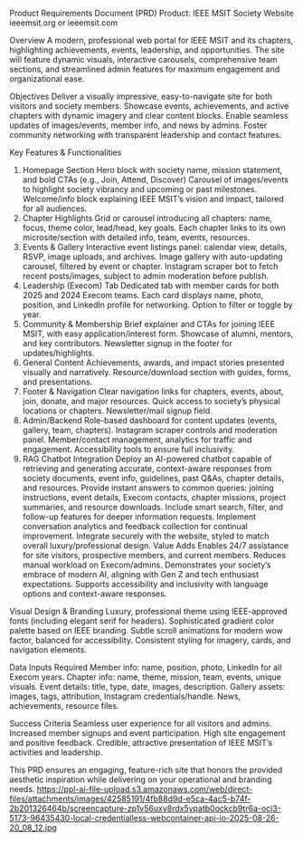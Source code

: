 Product Requirements Document (PRD)
Product: IEEE MSIT Society Website
ieeemsit.org or ieeemsit.com 

Overview
A modern, professional web portal for IEEE MSIT and its chapters, highlighting achievements, events, leadership, and opportunities. The site will feature dynamic visuals, interactive carousels, comprehensive team sections, and streamlined admin features for maximum engagement and organizational ease.

Objectives
Deliver a visually impressive, easy-to-navigate site for both visitors and society members.
Showcase events, achievements, and active chapters with dynamic imagery and clear content blocks.
Enable seamless updates of images/events, member info, and news by admins.
Foster community networking with transparent leadership and contact features.

Key Features & Functionalities
1. Homepage Section
Hero block with society name, mission statement, and bold CTAs (e.g., Join, Attend, Discover)
Carousel of images/events to highlight society vibrancy and upcoming or past milestones.
Welcome/info block explaining IEEE MSIT’s vision and impact, tailored for all audiences.
2. Chapter Highlights
Grid or carousel introducing all chapters: name, focus, theme color, lead/head, key goals.
Each chapter links to its own microsite/section with detailed info, team, events, resources.
3. Events & Gallery
Interactive event listings panel: calendar view, details, RSVP, image uploads, and archives.
Image gallery with auto-updating carousel, filtered by event or chapter.
Instagram scraper bot to fetch recent posts/images, subject to admin moderation before publish.
4. Leadership (Execom) Tab
Dedicated tab with member cards for both 2025 and 2024 Execom teams.
Each card displays name, photo, position, and LinkedIn profile for networking.
Option to filter or toggle by year.
5. Community & Membership
Brief explainer and CTAs for joining IEEE MSIT, with easy application/interest form.
Showcase of alumni, mentors, and key contributors.
Newsletter signup in the footer for updates/highlights.
6. General Content
Achievements, awards, and impact stories presented visually and narratively.
Resource/download section with guides, forms, and presentations.
7. Footer & Navigation
Clear navigation links for chapters, events, about, join, donate, and major resources.
Quick access to society’s physical locations or chapters.
Newsletter/mail signup field.
8. Admin/Backend
Role-based dashboard for content updates (events, gallery, team, chapters).
Instagram scraper controls and moderation panel.
Member/contact management, analytics for traffic and engagement.
Accessibility tools to ensure full inclusivity.
9. RAG Chatbot Integration
Deploy an AI-powered chatbot capable of retrieving and generating accurate, context-aware responses from society documents, event info, guidelines, past Q&As, chapter details, and resources.
Provide instant answers to common queries: joining instructions, event details, Execom contacts, chapter missions, project summaries, and resource downloads.
Include smart search, filter, and follow-up features for deeper information requests.
Implement conversation analytics and feedback collection for continual improvement.
Integrate securely with the website, styled to match overall luxury/professional design.
Value Adds
Enables 24/7 assistance for site visitors, prospective members, and current members.
Reduces manual workload on Execom/admins.
Demonstrates your society’s embrace of modern AI, aligning with Gen Z and tech enthusiast expectations.
Supports accessibility and inclusivity with language options and context-aware responses.

Visual Design & Branding
Luxury, professional theme using IEEE-approved fonts (including elegant serif for headers).
Sophisticated gradient color palette based on IEEE branding.
Subtle scroll animations for modern wow factor, balanced for accessibility.
Consistent styling for imagery, cards, and navigation elements.

Data Inputs Required
Member info: name, position, photo, LinkedIn for all Execom years.
Chapter info: name, theme, mission, team, events, unique visuals.
Event details: title, type, date, images, description.
Gallery assets: images, tags, attribution, Instagram credentials/handle.
News, achievements, resource files.

Success Criteria
Seamless user experience for all visitors and admins.
Increased member signups and event participation.
High site engagement and positive feedback.
Credible, attractive presentation of IEEE MSIT’s activities and leadership.

This PRD ensures an engaging, feature-rich site that honors the provided aesthetic inspiration while delivering on your operational and branding needs.
https://ppl-ai-file-upload.s3.amazonaws.com/web/direct-files/attachments/images/42585191/4fb88d9d-e5ca-4ac5-b74f-2b201326464b/screencapture-zp1v56uxy8rdx5ypatb0ockcb9tr6a-oci3-5173-96435430-local-credentialless-webcontainer-api-io-2025-08-26-20_08_12.jpg


